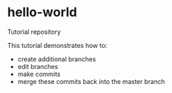 # hello-world
Tutorial repository

This tutorial demonstrates how to:
- create additional branches
- edit branches
- make commits
- merge these commits back into the master branch

